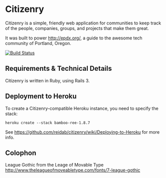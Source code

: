 Citizenry
=========
Citizenry is a simple, friendly web application for communities to keep track of
the people, companies, groups, and projects that make them great.

It was built to power http://epdx.org/, a guide to the awesome tech community of
Portland, Oregon.

[![Build Status](http://travis-ci.org/reidab/citizenry.png)](http://travis-ci.org/reidab/citizenry)

Requirements & Technical Details
--------------------------------
Citizenry is written in Ruby, using Rails 3.

Deployment to Heroku
--------------------------------
To create a Citizenry-compatible Heroku instance, you need to specify the stack:
    
    heroku create --stack bamboo-ree-1.8.7

See https://github.com/reidab/citizenry/wiki/Deploying-to-Heroku for more info.


Colophon
--------
League Gothic from the Leage of Movable Type
http://www.theleagueofmoveabletype.com/fonts/7-league-gothic
